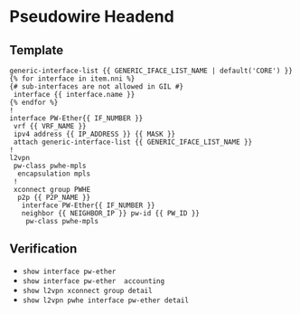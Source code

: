 # Pseudowire Headend

## Template

```text
generic-interface-list {{ GENERIC_IFACE_LIST_NAME | default('CORE') }}
{% for interface in item.nni %}
{# sub-interfaces are not allowed in GIL #}
 interface {{ interface.name }}
{% endfor %}
!
interface PW-Ether{{ IF_NUMBER }}
 vrf {{ VRF_NAME }}
 ipv4 address {{ IP_ADDRESS }} {{ MASK }}
 attach generic-interface-list {{ GENERIC_IFACE_LIST_NAME }}
!
l2vpn
 pw-class pwhe-mpls
  encapsulation mpls
 !
 xconnect group PWHE
  p2p {{ P2P_NAME }}
   interface PW-Ether{{ IF_NUMBER }}
   neighbor {{ NEIGHBOR_IP }} pw-id {{ PW_ID }}
    pw-class pwhe-mpls
```

## Verification

* `show interface pw-ether`
* `show interface pw-ether  accounting`
* `show l2vpn xconnect group detail`
* `show l2vpn pwhe interface pw-ether detail`

